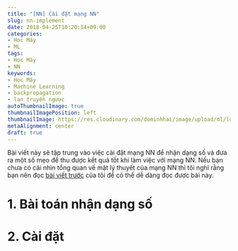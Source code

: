```yaml
---
title: "[NN] Cài đặt mạng NN"
slug: nn-implement
date: 2018-04-25T10:20:14+09:00
categories:
- Học Máy
- ML
tags:
- Học Máy
- NN
keywords:
- Học Máy
- Machine Learning
- backpropagation
- lan truyền ngược
autoThumbnailImage: true
thumbnailImagePosition: left
thumbnailImage: https://res.cloudinary.com/dominhhai/image/upload/dl/logo.png
metaAlignment: center
draft: true
---
```

Bài viết này sẽ tập trung vào việc cài đặt mạng NN để nhận dạng số và đưa ra một số mẹo để thu được kết quả tốt khi làm việc với mạng NN. Nếu bạn chưa có cái nhìn tổng quan về mặt lý thuyết của mạng NN thì tôi nghĩ rằng bạn nên đọc [bài viết trước](/vi/2018/04/nn-intro/) của tôi để có thể dễ dàng đọc được bài này.
<!--more-->
<!--toc-->

# 1. Bài toán nhận dạng số

# 2. Cài đặt